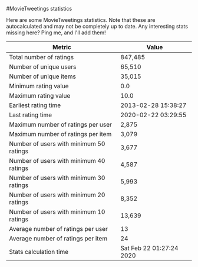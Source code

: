 #MovieTweetings statistics

Here are some MovieTweetings statistics. Note that these are autocalculated and may not be completely up to date. Any interesting stats missing here? Ping me, and I'll add them!

Metric | Value
--- | ---
Total number of ratings                 | 847,485
Number of unique users                  | 65,510
Number of unique items                  | 35,015
Minimum rating value                    | 0.0
Maximum rating value                    | 10.0
Earliest rating time                    | 2013-02-28 15:38:27
Last rating time                        | 2020-02-22 03:29:55
Maximum number of ratings per user      | 2,875
Maximum number of ratings per item      | 3,079
Number of users with minimum 50 ratings | 3,677
Number of users with minimum 40 ratings | 4,587
Number of users with minimum 30 ratings | 5,993
Number of users with minimum 20 ratings | 8,352
Number of users with minimum 10 ratings | 13,639
Average number of ratings per user      | 13
Average number of ratings per item      | 24
Stats calculation time                  | Sat Feb 22 01:27:24 2020


